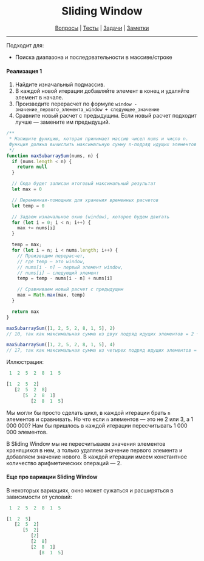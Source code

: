 <div align="center">

# Sliding Window

[Вопросы](https://github.com/dollaween/javascript-questions)
|
[Тесты](https://github.com/dollaween/javascript-tests)
|
[Задачи](https://github.com/dollaween/javascript-tasks)
|
[Заметки](https://github.com/dollaween/javascript-notes)

</div>

---

Подходит для:
* Поиска диапазона и последовательности в массиве/строке

#### Реализация 1
1. Найдите изначальный подмассив.
2. В каждой новой итерации добавляйте элемент в конец и удаляйте элемент в начале.
3. Произведите перерасчет по формуле `window - значение_первого_элемента_window + следующее_значение`
4. Сравните новый расчет с предыдущим. Если новый расчет подходит лучше — замените им предыдущий.

```js
/**
 * Напишите функцию, которая принимает массив чисел nums и число n.
 Функция должна вычислить максимальную сумму n-подряд идущих элементов в массиве.
 */
function maxSubarraySum(nums, n) {
  if (nums.length < n) {
    return null
  }

  // Сюда будет записан итоговый максимальный результат
  let max = 0

  // Переменная-помощник для хранения временных расчетов
  let temp = 0

  // Задаем изначальное окно (window), которое будем двигать
  for (let i = 0; i < n; i++) {
    max += nums[i]
  }

  temp = max;
  for (let i = n; i < nums.length; i++) {
    // Производим перерасчет,
    // где temp — это window,
    // nums[i - n] — первый элемент window,
    // nums[i] — следующий элемент
    temp = temp - nums[i - n] + nums[i]

    // Сравниваем новый расчет с предыдущим
    max = Math.max(max, temp)
  }

  return max
}

maxSubarraySum([1, 2, 5, 2, 8, 1, 5], 2)
// 10, так как максимальная сумма из двух подряд идущих элементов = 2 + 8

maxSubarraySum([1, 2, 5, 2, 8, 1, 5], 4)
// 17, так как максимальная сумма из четырех подряд идущих элементов = 2 + 5 + 2 + 8
```

Иллюстрация:
```js
 1  2  5  2  8  1  5

[1  2  5  2]
   [2  5  2  8]
      [5  2  8  1]
         [2  8  1  5]
```

Мы могли бы просто сделать цикл, в каждой итерации брать `n` элементов и сравнивать. Но что если `n` элементов — это не 2 или 3, а 1 000 000? Нам бы пришлось в каждой итерации пересчитывать 1 000 000 элементов.

В Sliding Window мы не пересчитываем значения элементов хранящихся в нем, а только удаляем значение первого элемента и добавляем значение нового. В каждой итерации имеем константное количество арифметических операций — 2.

#### Еще про вариации Sliding Window
В некоторых вариациях, окно может сужаться и расширяться в зависимости от условий:
```js
 1  2  5  2  8  1  5

[1  2  5]
   [2  5  2]
      [5  2]
         [2]
         [2  8]
         [2  8  1]
            [8  1  5]
```

